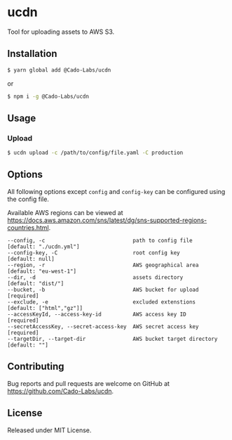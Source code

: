 # ucdn

Tool for uploading assets to AWS S3.

## Installation

```sh
$ yarn global add @Cado-Labs/ucdn
```

or

```sh
$ npm i -g @Cado-Labs/ucdn
```

## Usage

### Upload

```sh
$ ucdn upload -c /path/to/config/file.yaml -C production
```

## Options

All following options except `config` and `config-key` can be configured using the config file.

Available AWS regions can be viewed at https://docs.aws.amazon.com/sns/latest/dg/sns-supported-regions-countries.html.

```
--config, -c                            path to config file           [default: "./ucdn.yml"]
--config-key, -C                        root config key               [default: null]
--region, -r                            AWS geographical area         [default: "eu-west-1"]
--dir, -d                               assets directory              [default: "dist/"]
--bucket, -b                            AWS bucket for upload         [required]
--exclude, -e                           excluded extenstions          [default: ["html","gz"]]
--accessKeyId, --access-key-id          AWS access key ID             [required]
--secretAccessKey, --secret-access-key  AWS secret access key         [required]
--targetDir, --target-dir               AWS bucket target directory   [default: ""]
```

## Contributing

Bug reports and pull requests are welcome on GitHub at https://github.com/Cado-Labs/ucdn.

## License

Released under MIT License.

